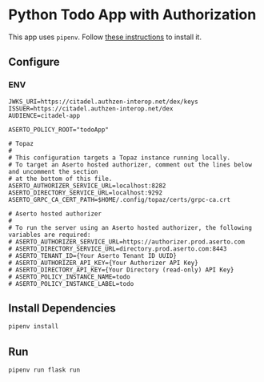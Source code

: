 # Python Todo App with Authorization

This app uses `pipenv`. Follow [these instructions](https://pipenv.pypa.io/en/latest/#install-pipenv-today) to install it.

## Configure

### ENV
```
JWKS_URI=https://citadel.authzen-interop.net/dex/keys
ISSUER=https://citadel.authzen-interop.net/dex
AUDIENCE=citadel-app

ASERTO_POLICY_ROOT="todoApp"

# Topaz
#
# This configuration targets a Topaz instance running locally.
# To target an Aserto hosted authorizer, comment out the lines below and uncomment the section
# at the bottom of this file.
ASERTO_AUTHORIZER_SERVICE_URL=localhost:8282
ASERTO_DIRECTORY_SERVICE_URL=localhost:9292
ASERTO_GRPC_CA_CERT_PATH=$HOME/.config/topaz/certs/grpc-ca.crt

# Aserto hosted authorizer
#
# To run the server using an Aserto hosted authorizer, the following variables are required:
# ASERTO_AUTHORIZER_SERVICE_URL=https://authorizer.prod.aserto.com
# ASERTO_DIRECTORY_SERVICE_URL=directory.prod.aserto.com:8443
# ASERTO_TENANT_ID={Your Aserto Tenant ID UUID}
# ASERTO_AUTHORIZER_API_KEY={Your Authorizer API Key}
# ASERTO_DIRECTORY_API_KEY={Your Directory (read-only) API Key}
# ASERTO_POLICY_INSTANCE_NAME=todo
# ASERTO_POLICY_INSTANCE_LABEL=todo
```

## Install Dependencies

```sh
pipenv install
```

## Run

```sh
pipenv run flask run
```
